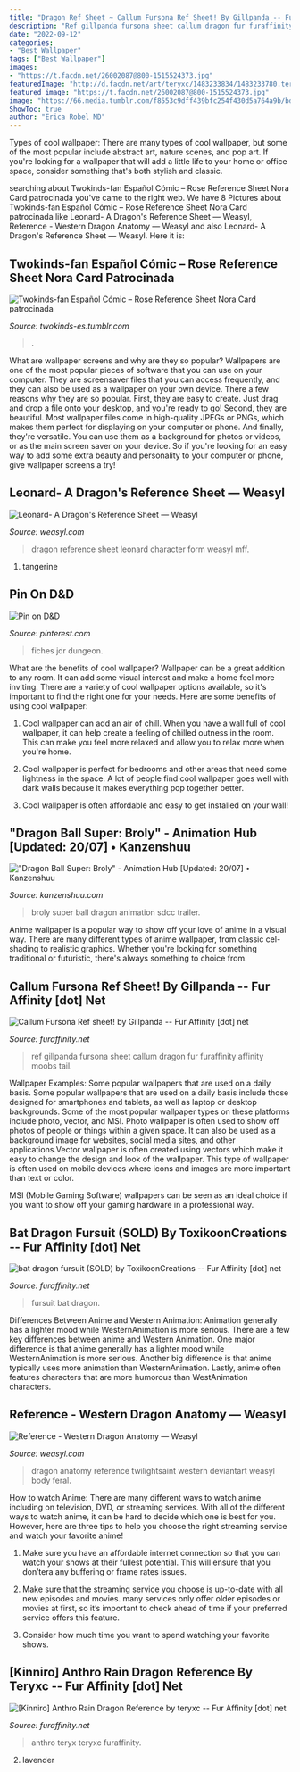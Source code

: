 ```yaml
---
title: "Dragon Ref Sheet ~ Callum Fursona Ref Sheet! By Gillpanda -- Fur Affinity [dot] Net"
description: "Ref gillpanda fursona sheet callum dragon fur furaffinity affinity moobs tail"
date: "2022-09-12"
categories:
- "Best Wallpaper"
tags: ["Best Wallpaper"]
images:
- "https://t.facdn.net/26002087@800-1515524373.jpg"
featuredImage: "http://d.facdn.net/art/teryxc/1483233834/1483233780.teryxc_284_kinniro_teryxc_reference.jpg"
featured_image: "https://t.facdn.net/26002087@800-1515524373.jpg"
image: "https://66.media.tumblr.com/f8553c9dff439bfc254f430d5a764a9b/bdbda95ec924e61d-9c/s640x960/cfcc36d5bfcb514f4f65d06c3d3b8506fe6c4367.png"
ShowToc: true
author: "Erica Robel MD"
---
```



Types of cool wallpaper:
There are many types of cool wallpaper, but some of the most popular include abstract art, nature scenes, and pop art. If you're looking for a wallpaper that will add a little life to your home or office space, consider something that's both stylish and classic.

	

		
searching about Twokinds-fan Español Cómic – Rose Reference Sheet Nora Card patrocinada you've came to the right web. We have 8 Pictures about Twokinds-fan Español Cómic – Rose Reference Sheet Nora Card patrocinada like Leonard- A Dragon&#039;s Reference Sheet — Weasyl, Reference - Western Dragon Anatomy — Weasyl and also Leonard- A Dragon&#039;s Reference Sheet — Weasyl. Here it is:
		
    
## Twokinds-fan Español Cómic – Rose Reference Sheet Nora Card Patrocinada

<img loading=lazy src="https://66.media.tumblr.com/f8553c9dff439bfc254f430d5a764a9b/bdbda95ec924e61d-9c/s640x960/cfcc36d5bfcb514f4f65d06c3d3b8506fe6c4367.png" onerror="this.onerror=null;this.src='https://tse4.mm.bing.net/th?id=OIP.ZP_wPSVi_NRk7jWaus-tRwHaHi&amp;pid=15.1';" alt="Twokinds-fan Español Cómic – Rose Reference Sheet Nora Card patrocinada">

_Source: twokinds-es.tumblr.com_

>. 

	

What are wallpaper screens and why are they so popular?
Wallpapers are one of the most popular pieces of software that you can use on your computer. They are screensaver files that you can access frequently, and they can also be used as a wallpaper on your own device. There a few reasons why they are so popular. First, they are easy to create. Just drag and drop a file onto your desktop, and you're ready to go! Second, they are beautiful. Most wallpaper files come in high-quality JPEGs or PNGs, which makes them perfect for displaying on your computer or phone. And finally, they're versatile. You can use them as a background for photos or videos, or as the main screen saver on your device. So if you're looking for an easy way to add some extra beauty and personality to your computer or phone, give wallpaper screens a try!

    
## Leonard- A Dragon&#039;s Reference Sheet — Weasyl

<img loading=lazy src="https://cdn.weasyl.com/~theleonard/submissions/1280245/c93d96e91bf64c4b8d99598df32d6b53906d30fc8a734debfd9a7d34aac057ed/theleonard-leonard-a-dragon-s-reference-sheet.png" onerror="this.onerror=null;this.src='https://tse1.mm.bing.net/th?id=OIP.zd_zyQ6tM311394kMLCsIQHaEv&amp;pid=15.1';" alt="Leonard- A Dragon&#039;s Reference Sheet — Weasyl">

_Source: weasyl.com_

>dragon reference sheet leonard character form weasyl mff. 

	

1. tangerine 

    
## Pin On D&amp;D

<img loading=lazy src="https://i.pinimg.com/736x/4e/a6/67/4ea6671d57ce43a4ec4703e2cee98fd8.jpg" onerror="this.onerror=null;this.src='https://tse4.mm.bing.net/th?id=OIP.hr5p0z0gMiRlwwU03X-frQHaKe&amp;pid=15.1';" alt="Pin on D&amp;D">

_Source: pinterest.com_

>fiches jdr dungeon. 

	

What are the benefits of cool wallpaper?
Wallpaper can be a great addition to any room. It can add some visual interest and make a home feel more inviting. There are a variety of cool wallpaper options available, so it's important to find the right one for your needs. Here are some benefits of using cool wallpaper: 
1. Cool wallpaper can add an air of chill. When you have a wall full of cool wallpaper, it can help create a feeling of chilled outness in the room. This can make you feel more relaxed and allow you to relax more when you're home. 

2. Cool wallpaper is perfect for bedrooms and other areas that need some lightness in the space. A lot of people find cool wallpaper goes well with dark walls because it makes everything pop together better. 

3. Cool wallpaper is often affordable and easy to get installed on your wall!

    
## &quot;Dragon Ball Super: Broly&quot; - Animation Hub [Updated: 20/07] • Kanzenshuu

<img loading=lazy src="https://i.imgur.com/ECEXqSE.png" onerror="this.onerror=null;this.src='https://tse1.mm.bing.net/th?id=OIP.TbbqHyIdbrt5TRl4VMQZUQHaFg&amp;pid=15.1';" alt="&quot;Dragon Ball Super: Broly&quot; - Animation Hub [Updated: 20/07] • Kanzenshuu">

_Source: kanzenshuu.com_

>broly super ball dragon animation sdcc trailer. 

	

Anime wallpaper is a popular way to show off your love of anime in a visual way. There are many different types of anime wallpaper, from classic cel-shading to realistic graphics. Whether you're looking for something traditional or futuristic, there's always something to choice from.

    
## Callum Fursona Ref Sheet! By Gillpanda -- Fur Affinity [dot] Net

<img loading=lazy src="https://t.facdn.net/26002087@800-1515524373.jpg" onerror="this.onerror=null;this.src='https://tse2.mm.bing.net/th?id=OIP.yupfOycreBP2Q_Mf5MzlFAHaCz&amp;pid=15.1';" alt="Callum Fursona Ref sheet! by Gillpanda -- Fur Affinity [dot] net">

_Source: furaffinity.net_

>ref gillpanda fursona sheet callum dragon fur furaffinity affinity moobs tail. 

	

Wallpaper Examples: Some popular wallpapers that are used on a daily basis.
Some popular wallpapers that are used on a daily basis include those designed for smartphones and tablets, as well as laptop or desktop backgrounds. Some of the most popular wallpaper types on these platforms include photo, vector, and MSI. 
Photo wallpaper is often used to show off photos of people or things within a given space. It can also be used as a background image for websites, social media sites, and other applications.Vector wallpaper is often created using vectors which make it easy to change the design and look of the wallpaper. This type of wallpaper is often used on mobile devices where icons and images are more important than text or color. 

MSI (Mobile Gaming Software) wallpapers can be seen as an ideal choice if you want to show off your gaming hardware in a professional way.

    
## Bat Dragon Fursuit (SOLD) By ToxikoonCreations -- Fur Affinity [dot] Net

<img loading=lazy src="http://t.facdn.net/17993211@800-1445184949.jpg" onerror="this.onerror=null;this.src='https://tse2.mm.bing.net/th?id=OIP.s4nNnrfyoyyfXJnGf8ZwIQHaE7&amp;pid=15.1';" alt="bat dragon fursuit (SOLD) by ToxikoonCreations -- Fur Affinity [dot] net">

_Source: furaffinity.net_

>fursuit bat dragon. 

	

Differences Between Anime and Western Animation: Animation generally has a lighter mood while WesternAnimation is more serious.
There are a few key differences between anime and Western Animation. One major difference is that anime generally has a lighter mood while WesternAnimation is more serious. Another big difference is that anime typically uses more animation than WesternAnimation. Lastly, anime often features characters that are more humorous than WestAnimation characters.

    
## Reference - Western Dragon Anatomy — Weasyl

<img loading=lazy src="https://cdn.weasyl.com/~twilightsaint/submissions/1381312/26f6a332790ece786f48e2c18999468b657aaea91695c57ed7e13ea20005e980/twilightsaint-reference-western-dragon-anatomy.jpg" onerror="this.onerror=null;this.src='https://tse1.mm.bing.net/th?id=OIP.dVfi6KZ_JfvezGQc6k9G9QHaQl&amp;pid=15.1';" alt="Reference - Western Dragon Anatomy — Weasyl">

_Source: weasyl.com_

>dragon anatomy reference twilightsaint western deviantart weasyl body feral. 

	

How to watch Anime: There are many different ways to watch anime including on television, DVD, or streaming services.
With all of the different ways to watch anime, it can be hard to decide which one is best for you. However, here are three tips to help you choose the right streaming service and watch your favorite anime!
1. Make sure you have an affordable internet connection so that you can watch your shows at their fullest potential. This will ensure that you don’tera any buffering or frame rates issues.

2. Make sure that the streaming service you choose is up-to-date with all new episodes and movies. many services only offer older episodes or movies at first, so it’s important to check ahead of time if your preferred service offers this feature.

3. Consider how much time you want to spend watching your favorite shows.

    
## [Kinniro] Anthro Rain Dragon Reference By Teryxc -- Fur Affinity [dot] Net

<img loading=lazy src="http://d.facdn.net/art/teryxc/1483233834/1483233780.teryxc_284_kinniro_teryxc_reference.jpg" onerror="this.onerror=null;this.src='https://tse3.mm.bing.net/th?id=OIP.bmPP4va0e_dmcvOh0FtIMAHaDJ&amp;pid=15.1';" alt="[Kinniro] Anthro Rain Dragon Reference by teryxc -- Fur Affinity [dot] net">

_Source: furaffinity.net_

>anthro teryx teryxc furaffinity. 

	

2. lavender 


